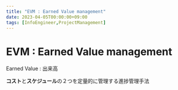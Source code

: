 ```yaml
---
title: "EVM : Earned Value management"
date: 2023-04-05T00:00:00+09:00
tags: [InfoEngineer,ProjectManagement]
---
```

# EVM : Earned Value management

Earned Value : 出来高

**コスト**と**スケジュール**の２つを定量的に管理する進捗管理手法

